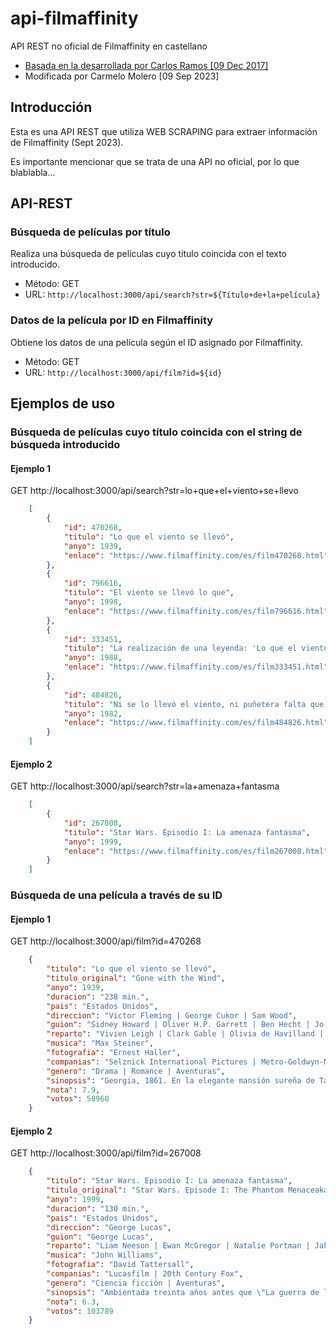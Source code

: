 # api-filmaffinity
API REST no oficial de Filmaffinity en castellano

- [Basada en la desarrollada por Carlos Ramos [09 Dec 2017]](https://github.com/carlosramosa/api-filmaffinity)
- Modificada por Carmelo Molero [09 Sep 2023]

## Introducción

Esta es una API REST que utiliza WEB SCRAPING para extraer información de Filmaffinity (Sept 2023).

Es importante mencionar que se trata de una API no oficial, por lo que blablabla...

## API-REST

### Búsqueda de películas por título

Realiza una búsqueda de películas cuyo título coincida con el texto introducido.

- Método: GET
- URL: `http://localhost:3000/api/search?str=${Título+de+la+película}`

### Datos de la película por ID en Filmaffinity

Obtiene los datos de una película según el ID asignado por Filmaffinity.

- Método: GET
- URL: `http://localhost:3000/api/film?id=${id}`

## Ejemplos de uso

### Búsqueda de películas cuyo título coincida con el string de búsqueda introducido

#### Ejemplo 1

GET http://localhost:3000/api/search?str=lo+que+el+viento+se+llevo

```json
    [
        {
            "id": 470268,
            "titulo": "Lo que el viento se llevó",
            "anyo": 1939,
            "enlace": "https://www.filmaffinity.com/es/film470268.html"
        },
        {
            "id": 796616,
            "titulo": "El viento se llevó lo que",
            "anyo": 1998,
            "enlace": "https://www.filmaffinity.com/es/film796616.html"
        },
        {
            "id": 333451,
            "titulo": "La realización de una leyenda: 'Lo que el viento se llevó' (TV)",
            "anyo": 1988,
            "enlace": "https://www.filmaffinity.com/es/film333451.html"
        },
        {
            "id": 484826,
            "titulo": "Ni se lo llevó el viento, ni puñetera falta que hacía",
            "anyo": 1982,
            "enlace": "https://www.filmaffinity.com/es/film484826.html"
        }
    ]
```
#### Ejemplo 2

GET http://localhost:3000/api/search?str=la+amenaza+fantasma

```json
    [
        {
            "id": 267008,
            "titulo": "Star Wars. Episodio I: La amenaza fantasma",
            "anyo": 1999,
            "enlace": "https://www.filmaffinity.com/es/film267008.html"
        }
    ]
```

### Búsqueda de una película a través de su ID

#### Ejemplo 1

GET http://localhost:3000/api/film?id=470268

```json
    {
        "titulo": "Lo que el viento se llevó",
        "titulo_original": "Gone with the Wind",
        "anyo": 1939,
        "duracion": "238 min.",
        "pais": "Estados Unidos",
        "direccion": "Victor Fleming | George Cukor | Sam Wood",
        "guion": "Sidney Howard | Oliver H.P. Garrett | Ben Hecht | Jo Swerling | John Van Druten | Novela: Margaret Mitchell",
        "reparto": "Vivien Leigh | Clark Gable | Olivia de Havilland | Leslie Howard | Hattie McDaniel | Thomas Mitchell | Barbara O'Neil | Butterfly McQueen | Ona Munson | Ann Rutherford | Evelyn Keyes | Mickey Kuhn | Ward Bond | George Reeves",
        "musica": "Max Steiner",
        "fotografia": "Ernest Haller",
        "companias": "Selznick International Pictures | Metro-Goldwyn-Mayer (MGM)",
        "genero": "Drama | Romance | Aventuras",
        "sinopsis": "Georgia, 1861. En la elegante mansión sureña de Tara, vive Scarlett O'Hara (Vivien Leigh), la joven más bella, caprichosa y egoísta de la región. Ella suspira por el amor de Ashley (Leslie Howard), pero él está prometido con su prima, la dulce y bondadosa Melanie (Olivia de Havilland). En la última fiesta antes del estallido de la Guerra de Secesión (1861-1865), Scarlett conoce al cínico y apuesto Rhett Butler (Clark Gable), un vividor arrogante y aventurero, que sólo piensa en sí mismo y que no tiene ninguna intención de participar en la contienda. Lo único que él desea es hacerse rico y conquistar el corazón de la hermosa Scarlett.",
        "nota": 7.9,
        "votos": 58960
    }
```

#### Ejemplo 2

GET http://localhost:3000/api/film?id=267008
```json
    {
        "titulo": "Star Wars. Episodio I: La amenaza fantasma",
        "titulo_original": "Star Wars. Episode I: The Phantom Menaceaka",
        "anyo": 1999,
        "duracion": "130 min.",
        "pais": "Estados Unidos",
        "direccion": "George Lucas",
        "guion": "George Lucas",
        "reparto": "Liam Neeson | Ewan McGregor | Natalie Portman | Jake Lloyd | Samuel L. Jackson | Ian McDiarmid | Ray Park | Anthony Daniels | Kenny Baker | Pernilla August | Hugh Quarshie | Ahmed Best | Andy Secombe",
        "musica": "John Williams",
        "fotografia": "David Tattersall",
        "companias": "Lucasfilm | 20th Century Fox",
        "genero": "Ciencia ficción | Aventuras",
        "sinopsis": "Ambientada treinta años antes que \"La guerra de las galaxias\" (1977), muestra la infancia de Darth Vader, el pasado de Obi-Wan Kenobi y el resurgimiento de los Sith, los caballeros Jedi dominados por el Lado Oscuro. La Federación de Comercio ha bloqueado el pequeño planeta de Naboo, gobernado por la joven Reina Amidala; se trata de un plan ideado por Sith Darth Sidious, que, manteniéndose en el anonimato, dirige a los neimoidianos, que están al mando de la Federación. El Jedi Qui-Gon Jinn y su aprendiz Obi-Wan Kenobi convencen a Amidala para que vaya a Coruscant, la capital de la República y sede del Consejo Jedi, y trate de  neutralizar esta amenaza. Pero, al intentar esquivar el bloqueo, la nave real resulta averiada, viéndose así obligada la tripulación a aterrizar en el desértico y remoto planeta de Tatooine...\n\nReestrenada en cines de todo el mundo en febrero de 2012, tanto en 3D como en 2D estándar. (FILMAFFINITY)",
        "nota": 6.3,
        "votos": 103789
    }
```